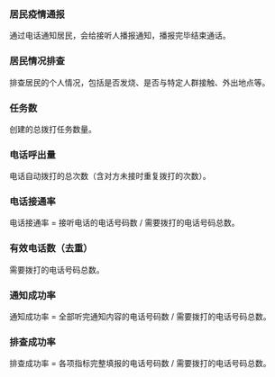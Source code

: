 ### 居民疫情通报
通过电话通知居民，会给接听人播报通知，播报完毕结束通话。

### 居民情况排查
排查居民的个人情况，包括是否发烧、是否与特定人群接触、外出地点等。

### 任务数
创建的总拨打任务数量。

### 电话呼出量
电话自动拨打的总次数（含对方未接时重复拨打的次数）。

### 电话接通率
电话接通率 = 接听电话的电话号码数 / 需要拨打的电话号码总数。

### 有效电话数（去重）
需要拨打的电话号码总数。

### 通知成功率
通知成功率 = 全部听完通知内容的电话号码数 / 需要拨打的电话号码总数。

### 排查成功率
排查成功率 = 各项指标完整填报的电话号码数 / 需要拨打的电话号码总数。
